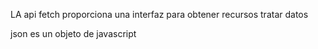 LA api fetch proporciona una interfaz para obtener recursos
tratar datos 

json es un objeto de javascript